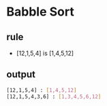 # Babble Sort

## rule
- [12,1,5,4] is [1,4,5,12]

## output
```sh
[12,1,5,4] : [1,4,5,12]
[12,1,5,4,3,6] : [1,3,4,5,6,12]
```